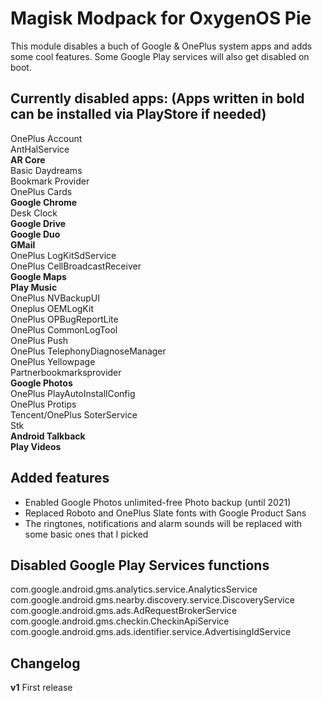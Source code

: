 # Magisk Modpack for OxygenOS Pie

This module disables a buch of Google & OnePlus system apps and adds some cool features. Some Google Play services will also get disabled on boot.

## Currently disabled apps: (Apps written in bold can be installed via PlayStore if needed)
OnePlus Account  
AntHalService  
**AR Core**   
Basic Daydreams  
Bookmark Provider  
OnePlus Cards  
**Google Chrome**   
Desk Clock    
**Google Drive**    
**Google Duo**    
**GMail**   
OnePlus LogKitSdService   
OnePlus CellBroadcastReceiver   
**Google Maps**   
**Play Music**    
OnePlus NVBackupUI  
Oneplus OEMLogKit  
OnePlus OPBugReportLite  
OnePlus CommonLogTool  
OnePlus Push  
OnePlus TelephonyDiagnoseManager  
OnePlus Yellowpage  
Partnerbookmarksprovider  
**Google Photos**   
OnePlus PlayAutoInstallConfig  
OnePlus Protips  
Tencent/OnePlus SoterService  
Stk   
**Android Talkback**    
**Play Videos**   

## Added features
- Enabled Google Photos unlimited-free Photo backup (until 2021)
- Replaced Roboto and OnePlus Slate fonts with Google Product Sans
- The ringtones, notifications and alarm sounds will be replaced with some basic ones that I picked

## Disabled Google Play Services functions
com.google.android.gms.analytics.service.AnalyticsService  
com.google.android.gms.nearby.discovery.service.DiscoveryService  
com.google.android.gms.ads.AdRequestBrokerService  
com.google.android.gms.checkin.CheckinApiService  
com.google.android.gms.ads.identifier.service.AdvertisingIdService  


## Changelog ##
**v1** First release
